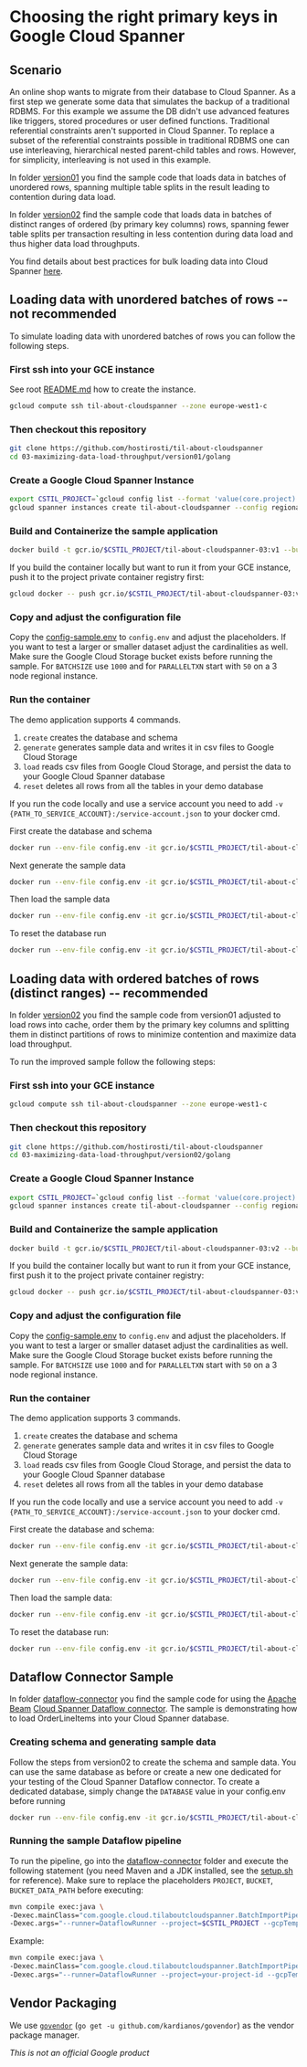 # Choosing the right primary keys in Google Cloud Spanner

## Scenario

An online shop wants to migrate from their database to Cloud Spanner.
As a first step we generate some data that simulates the backup of a traditional
RDBMS. For this example we assume the DB didn't use advanced features like
triggers, stored procedures or user defined functions.
Traditional referential constraints aren't supported in Cloud Spanner.
To replace a subset of the referential constraints possible in traditional RDBMS
one can use interleaving, hierarchical nested parent-child tables and rows.
However, for simplicity, interleaving is not used in this example.

In folder [version01](version01) you find the sample code that loads data in
batches of unordered rows, spanning multiple table splits in the result leading
to contention during data load.

In folder [version02](version02) find the sample code that loads data in
batches of distinct ranges of ordered (by primary key columns) rows, spanning
fewer table splits per transaction resulting in less contention during data load
and thus higher data load throughputs.

You find details about best practices for bulk loading data into Cloud Spanner
[here](https://cloud.google.com/spanner/docs/bulk-loading).

## Loading data with unordered batches of rows -- not recommended

To simulate loading data with unordered batches of rows
you can follow the following steps.

### First ssh into your GCE instance

See root [README.md](../README.md#create-a-gce-instance-and-install-all-required-packages)
how to create the instance.

```bash
gcloud compute ssh til-about-cloudspanner --zone europe-west1-c
```

### Then checkout this repository

```bash
git clone https://github.com/hostirosti/til-about-cloudspanner
cd 03-maximizing-data-load-throughput/version01/golang
```

### Create a Google Cloud Spanner Instance

```bash
export CSTIL_PROJECT=`gcloud config list --format 'value(core.project)'`
gcloud spanner instances create til-about-cloudspanner --config regional-europe-west1 --description "TIL about Cloud Spanner" --nodes 3
```

### Build and Containerize the sample application

```bash
docker build -t gcr.io/$CSTIL_PROJECT/til-about-cloudspanner-03:v1 --build-arg version=v1 .
```

If you build the container locally but want to run it from your GCE instance,
push it to the project private container registry first:

```bash
gcloud docker -- push gcr.io/$CSTIL_PROJECT/til-about-cloudspanner-03:v1
```

### Copy and adjust the configuration file

Copy the [config-sample.env](version01/golang/config-sample.env) to `config.env`
and adjust the placeholders.
If you want to test a larger or smaller dataset adjust the cardinalities as well.
Make sure the Google Cloud Storage bucket exists before running the sample.
For `BATCHSIZE` use `1000` and for `PARALLELTXN` start with `50` on a 3 node
regional instance.

### Run the container

The demo application supports 4 commands.

1. `create` creates the database and schema
1. `generate` generates sample data and writes it in csv files to Google Cloud Storage
1. `load` reads csv files from Google Cloud Storage, and persist the data to your Google Cloud Spanner database
1. `reset` deletes all rows from all the tables in your demo database

If you run the code locally and use a service account you need to add `-v {PATH_TO_SERVICE_ACCOUNT}:/service-account.json` to your docker cmd.

First create the database and schema

```bash
docker run --env-file config.env -it gcr.io/$CSTIL_PROJECT/til-about-cloudspanner-03:v1 create
```

Next generate the sample data

```bash
docker run --env-file config.env -it gcr.io/$CSTIL_PROJECT/til-about-cloudspanner-03:v1 generate
```

Then load the sample data

```bash
docker run --env-file config.env -it gcr.io/$CSTIL_PROJECT/til-about-cloudspanner-03:v1 load
```

To reset the database run

```bash
docker run --env-file config.env -it gcr.io/$CSTIL_PROJECT/til-about-cloudspanner-03:v1 reset
```

## Loading data with ordered batches of rows (distinct ranges) -- recommended

In folder [version02](version02) you find the sample code from version01 adjusted
to load rows into cache, order them by the primary key columns and splitting
them in distinct partitions of rows to minimize contention and maximize data
load throughput.

To run the improved sample follow the following steps:

### First ssh into your GCE instance

```bash
gcloud compute ssh til-about-cloudspanner --zone europe-west1-c
```

### Then checkout this repository

```bash
git clone https://github.com/hostirosti/til-about-cloudspanner
cd 03-maximizing-data-load-throughput/version02/golang
```

### Create a Google Cloud Spanner Instance

```bash
export CSTIL_PROJECT=`gcloud config list --format 'value(core.project)'`
gcloud spanner instances create til-about-cloudspanner --config regional-europe-west1 --description "TIL about Cloud Spanner" --nodes 3
```

### Build and Containerize the sample application

```bash
docker build -t gcr.io/$CSTIL_PROJECT/til-about-cloudspanner-03:v2 --build-arg version=v2 .
```

If you build the container locally but want to run it from your GCE instance, first
push it to the project private container registry:

```bash
gcloud docker -- push gcr.io/$CSTIL_PROJECT/til-about-cloudspanner-03:v2
```

### Copy and adjust the configuration file

Copy the [config-sample.env](version02/golang/config-sample.env) to `config.env` and adjust the
placeholders.
If you want to test a larger or smaller dataset adjust the cardinalities as well.
Make sure the Google Cloud Storage bucket exists before running the sample.
For `BATCHSIZE` use `1000` and for `PARALLELTXN` start with `50` on a 3 node
regional instance.

### Run the container

The demo application supports 3 commands.

1. `create` creates the database and schema
1. `generate` generates sample data and writes it in csv files to Google Cloud Storage
1. `load` reads csv files from Google Cloud Storage, and persist the data to your Google Cloud Spanner database
1. `reset` deletes all rows from all the tables in your demo database

If you run the code locally and use a service account you need to add `-v {PATH_TO_SERVICE_ACCOUNT}:/service-account.json` to your docker cmd.

First create the database and schema:

```bash
docker run --env-file config.env -it gcr.io/$CSTIL_PROJECT/til-about-cloudspanner-03:v2 create
```

Next generate the sample data:

```bash
docker run --env-file config.env -it gcr.io/$CSTIL_PROJECT/til-about-cloudspanner-03:v2 generate
```

Then load the sample data:

```bash
docker run --env-file config.env -it gcr.io/$CSTIL_PROJECT/til-about-cloudspanner-03:v2 load
```

To reset the database run:

```bash
docker run --env-file config.env -it gcr.io/$CSTIL_PROJECT/til-about-cloudspanner-03:v2 reset
```

## Dataflow Connector Sample

In folder [dataflow-connector](dataflow-connector) you find the sample code for
using the [Apache Beam](https://beam.apache.org/)
[Cloud Spanner Dataflow connector](https://cloud.google.com/spanner/docs/dataflow-connector). The sample is
demonstrating how to load OrderLineItems into your Cloud Spanner database.

### Creating schema and generating sample data

Follow the steps from version02 to create the schema and sample data. You can
use the same database as before or create a new one dedicated for your testing
of the Cloud Spanner Dataflow connector. To create a dedicated database, simply
change the `DATABASE` value in your config.env before running

```bash
docker run --env-file config.env -it gcr.io/$CSTIL_PROJECT/til-about-cloudspanner-03:v2 create
```

### Running the sample Dataflow pipeline

To run the pipeline, go into the [dataflow-connector](dataflow-connector) folder
and execute the following statement (you need Maven and a JDK installed, see the
[setup.sh](../scripts/setup.sh) for reference). Make sure to replace the
placeholders `PROJECT`, `BUCKET`, `BUCKET_DATA_PATH` before executing:

```bash
mvn compile exec:java \
-Dexec.mainClass="com.google.cloud.tilaboutcloudspanner.BatchImportPipeline" \
-Dexec.args="--runner=DataflowRunner --project=$CSTIL_PROJECT --gcpTempLocation=gs://{BUCKET}/tmp --region=europe-west1 --bucketDataPath={BUCKET_DATA_PATH} --experiments=shuffle_mode=service --jobName=batchimport-from-csv" -Dexec.cleanupDaemonThreads=false
```

Example:

```bash
mvn compile exec:java \
-Dexec.mainClass="com.google.cloud.tilaboutcloudspanner.BatchImportPipeline" \
-Dexec.args="--runner=DataflowRunner --project=your-project-id --gcpTempLocation=gs://your-bucket-id/tmp --region=europe-west1 --bucketDataPath=gs://your-bucket-id/generated/orderlineitems-0*.csv --experiments=shuffle_mode=service --jobName=batchimport-from-csv" -Dexec.cleanupDaemonThreads=false
```

## Vendor Packaging

We use [`govendor`](https://github.com/kardianos/govendor) (`go get -u github.com/kardianos/govendor`) as the vendor package manager.

*This is not an official Google product*
